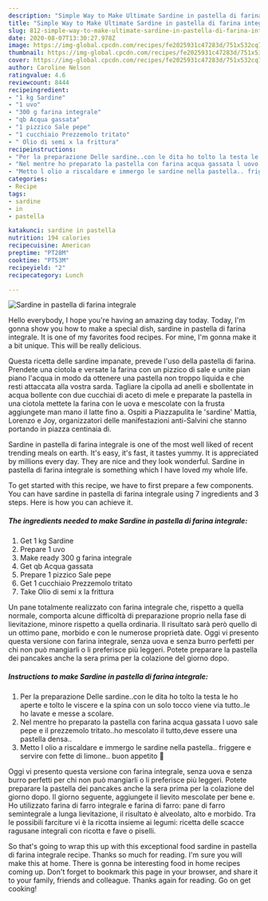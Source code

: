 ```yaml
---
description: "Simple Way to Make Ultimate Sardine in pastella di farina integrale"
title: "Simple Way to Make Ultimate Sardine in pastella di farina integrale"
slug: 812-simple-way-to-make-ultimate-sardine-in-pastella-di-farina-integrale
date: 2020-08-07T13:30:27.978Z
image: https://img-global.cpcdn.com/recipes/fe2025931c47283d/751x532cq70/sardine-in-pastella-di-farina-integrale-recipe-main-photo.jpg
thumbnail: https://img-global.cpcdn.com/recipes/fe2025931c47283d/751x532cq70/sardine-in-pastella-di-farina-integrale-recipe-main-photo.jpg
cover: https://img-global.cpcdn.com/recipes/fe2025931c47283d/751x532cq70/sardine-in-pastella-di-farina-integrale-recipe-main-photo.jpg
author: Caroline Nelson
ratingvalue: 4.6
reviewcount: 8444
recipeingredient:
- "1 kg Sardine"
- "1 uvo"
- "300 g farina integrale"
- "qb Acqua gassata"
- "1 pizzico Sale pepe"
- "1 cucchiaio Prezzemolo tritato"
- " Olio di semi x la frittura"
recipeinstructions:
- "Per la preparazione Delle sardine..con le dita ho tolto la testa le ho aperte e tolto le viscere e la spina con un solo tocco viene via tutto..le ho lavate e messe a scolare."
- "Nel mentre ho preparato la pastella con farina acqua gassata l uovo sale pepe e il prezzemolo tritato..ho mescolato il tutto,deve essere una pastella densa.."
- "Metto l olio a riscaldare e immergo le sardine nella pastella.. friggere e servire con fette di limone.. buon appetito 🙋"
categories:
- Recipe
tags:
- sardine
- in
- pastella

katakunci: sardine in pastella 
nutrition: 194 calories
recipecuisine: American
preptime: "PT28M"
cooktime: "PT53M"
recipeyield: "2"
recipecategory: Lunch

---
```



![Sardine in pastella di farina integrale](https://img-global.cpcdn.com/recipes/fe2025931c47283d/751x532cq70/sardine-in-pastella-di-farina-integrale-recipe-main-photo.jpg)

Hello everybody, I hope you're having an amazing day today. Today, I'm gonna show you how to make a special dish, sardine in pastella di farina integrale. It is one of my favorites food recipes. For mine, I'm gonna make it a bit unique. This will be really delicious.

Questa ricetta delle sardine impanate, prevede l&#39;uso della pastella di farina. Prendete una ciotola e versate la farina con un pizzico di sale e unite pian piano l&#39;acqua in modo da ottenere una pastella non troppo liquida e che resti attaccata alla vostra sarda. Tagliare la cipolla ad anelli e sbollentate in acqua bollente con due cucchiai di aceto di mele e preparate la pastella in una ciotola mettete la farina con le uova e mescolate con la frusta aggiungete man mano il latte fino a. Ospiti a Piazzapulita le &#39;sardine&#39; Mattia, Lorenzo e Joy, organizzatori delle manifestazioni anti-Salvini che stanno portando in piazza centinaia di.

Sardine in pastella di farina integrale is one of the most well liked of recent trending meals on earth. It's easy, it's fast, it tastes yummy. It is appreciated by millions every day. They are nice and they look wonderful. Sardine in pastella di farina integrale is something which I have loved my whole life.


To get started with this recipe, we have to first prepare a few components. You can have sardine in pastella di farina integrale using 7 ingredients and 3 steps. Here is how you can achieve it.

<!--inarticleads1-->

##### The ingredients needed to make Sardine in pastella di farina integrale:

1. Get 1 kg Sardine
1. Prepare 1 uvo
1. Make ready 300 g farina integrale
1. Get qb Acqua gassata
1. Prepare 1 pizzico Sale pepe
1. Get 1 cucchiaio Prezzemolo tritato
1. Take  Olio di semi x la frittura


Un pane totalmente realizzato con farina integrale che, rispetto a quella normale, comporta alcune difficoltà di preparazione proprio nella fase di lievitazione, minore rispetto a quella ordinaria. Il risultato sarà però quello di un ottimo pane, morbido e con le numerose proprietà date. Oggi vi presento questa versione con farina integrale, senza uova e senza burro perfetti per chi non può mangiarli o li preferisce più leggeri. Potete preparare la pastella dei pancakes anche la sera prima per la colazione del giorno dopo. 

<!--inarticleads2-->

##### Instructions to make Sardine in pastella di farina integrale:

1. Per la preparazione Delle sardine..con le dita ho tolto la testa le ho aperte e tolto le viscere e la spina con un solo tocco viene via tutto..le ho lavate e messe a scolare.
1. Nel mentre ho preparato la pastella con farina acqua gassata l uovo sale pepe e il prezzemolo tritato..ho mescolato il tutto,deve essere una pastella densa..
1. Metto l olio a riscaldare e immergo le sardine nella pastella.. friggere e servire con fette di limone.. buon appetito 🙋


Oggi vi presento questa versione con farina integrale, senza uova e senza burro perfetti per chi non può mangiarli o li preferisce più leggeri. Potete preparare la pastella dei pancakes anche la sera prima per la colazione del giorno dopo. Il giorno seguente, aggiungete il lievito mescolate per bene e. Ho utilizzato farina di farro integrale e farina di farro: pane di farro semintegrale a lunga lievitazione, il risultato è alveolato, alto e morbido. Tra le possibili farciture vi è la ricotta insieme ai legumi: ricetta delle scacce ragusane integrali con ricotta e fave o piselli. 

So that's going to wrap this up with this exceptional food sardine in pastella di farina integrale recipe. Thanks so much for reading. I'm sure you will make this at home. There is gonna be interesting food in home recipes coming up. Don't forget to bookmark this page in your browser, and share it to your family, friends and colleague. Thanks again for reading. Go on get cooking!
